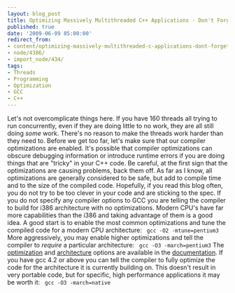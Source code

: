 ```yaml
---
layout: blog_post
title: Optimizing Massively Multithreaded C++ Applications - Don't Forget the Obvious
published: true
date: '2009-06-09 05:00:00'
redirect_from:
- content/optimizing-massively-multithreaded-c-applications-dont-forget-obvious/
- node/4386/
- import_node/434/
tags:
- Threads
- Programming
- Optimization
- GCC
- C++
---
```


Let's not overcomplicate things here. If you have 160 threads all trying to run concurrently, even if they are doing little to no work, they are all still doing *some* work. There's no reason to make the threads work harder than they need to. Before we get too far, let's make sure that our compiler optimizations are enabled. It's possible that compiler optimizations can obscure debugging information or introduce runtime errors if you are doing things that are "tricky" in your C++ code. Be careful, at the first sign that the optimizations are causing problems, back them off. As far as I know, all optimizations are generally considered to be safe, but add to compile time and to the size of the compiled code. Hopefully, if you read this blog often, you do not try to be too clever in your code and are sticking to the spec. If you do not specify any compiler options to GCC you are telling the compiler to build for i386 architecture with no optimizations. Modern CPU's have far more capabilities than the i386 and taking advantage of them is a good idea. A good start is to enable the most common optimizations and tune the compiled code for a modern CPU architecture: ` gcc -O2 -mtune=pentium3`
More aggressively, you may enable higher optimizations and tell the compiler to *require* a particular architecture: ` gcc -O3 -march=pentium3`
The [optimization](http://gcc.gnu.org/onlinedocs/gcc-4.2.4/gcc/Optimize-Options.html#Optimize-Options) and [architecture](http://gcc.gnu.org/onlinedocs/gcc-4.2.4/gcc/Submodel-Options.html#Submodel-Options) options are available in the [documentation](http://gcc.gnu.org/onlinedocs/gcc-4.2.4/gcc/). If you have gcc 4.2 or above you can tell the compiler to fully optimize the code for the architecture it is currently building on. This doesn't result in very portable code, but for specific, high performance applications it may be worth it: ` gcc -O3 -march=native`
